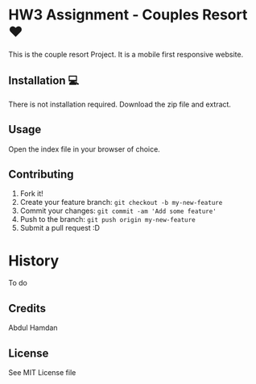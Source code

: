 # HW3 Assignment - Couples Resort ❤️

This is the couple resort Project. It is a mobile first responsive website. 

## Installation 💻

There is not installation required. Download the zip file and extract.

## Usage

Open the index file in your browser of choice. 

## Contributing
1. Fork it!
2. Create your feature branch: `git checkout -b my-new-feature`
3. Commit your changes: `git commit -am 'Add some feature'`
4. Push to the branch: `git push origin my-new-feature`
5. Submit a pull request :D

# History 

To do 

## Credits 
Abdul Hamdan

## License 
See MIT License file 
